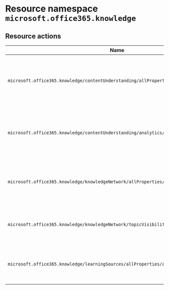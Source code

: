 # Resource namespace `microsoft.office365.knowledge`
## Resource actions
|Name|Description|Privileged|
|-|-|-|
|`microsoft.office365.knowledge/contentUnderstanding/allProperties/allTasks`|Read and update all properties of content understanding in Microsoft 365 admin center|False|
|`microsoft.office365.knowledge/contentUnderstanding/analytics/allProperties/read`|Read analytics reports of content understanding in Microsoft 365 admin center|False|
|`microsoft.office365.knowledge/knowledgeNetwork/allProperties/allTasks`|Read and update all properties of knowledge network in Microsoft 365 admin center|False|
|`microsoft.office365.knowledge/knowledgeNetwork/topicVisibility/allProperties/allTasks`|Manage topic visibility of knowledge network in Microsoft 365 admin center|False|
|`microsoft.office365.knowledge/learningSources/allProperties/allTasks`|Manage learning sources and all their properties in Learning App.|False|
